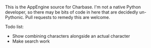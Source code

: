 This is the AppEngine source for Charbase. I'm not a native Python developer, so there may be bits of code in here that are decidedly un-Pythonic. Pull requests to remedy this are welcome.

Todo list:

 * Show combining characters alongside an actual character
 * Make search work
